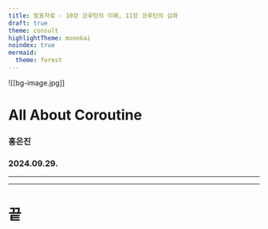 ```yaml
---
title: 발표자료 - 10장 코루틴의 이해, 11장 코루틴의 심화
draft: true
theme: consult
highlightTheme: monokai
noindex: true
mermaid:
  theme: forest
---
```


![[bg-image.jpg]]
# All About Coroutine

### 홍은진
### 2024.09.29.
---



---


# 끝

